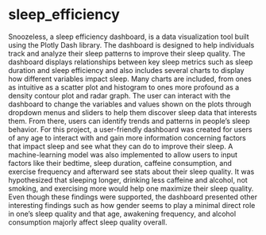 # sleep_efficiency

Snoozeless, a sleep efficiency dashboard, is a data visualization tool built using the Plotly Dash library. The dashboard is designed to help individuals track and analyze their sleep patterns to improve their sleep quality. The dashboard displays relationships between key sleep metrics such as sleep duration and sleep efficiency and also includes several charts to display how different variables impact sleep. Many charts are included, from ones as intuitive as a scatter plot and histogram to ones more profound as a density contour plot and radar graph. The user can interact with the dashboard to change the variables and values shown on the plots through dropdown menus and sliders to help them discover sleep data that interests them. From there, users can identify trends and patterns in people’s sleep behavior. For this project, a user-friendly dashboard was created for users of any age to interact with and gain more information concerning factors that impact sleep and see what they can do to improve their sleep. A machine-learning model was also implemented to allow users to input factors like their bedtime, sleep duration, caffeine consumption, and exercise frequency and afterward see stats about their sleep quality. It was hypothesized that sleeping longer, drinking less caffeine and alcohol, not smoking, and exercising more would help one maximize their sleep quality. Even though these findings were supported, the dashboard presented other interesting findings such as how gender seems to play a minimal direct role in one’s sleep quality and that age, awakening frequency, and alcohol consumption majorly affect sleep quality overall.
